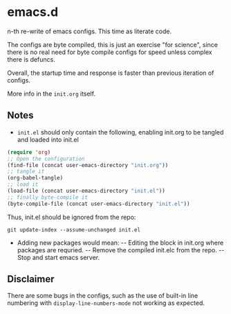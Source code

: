 # emacs.d

n-th re-write of emacs configs. This time as literate code.

The configs are byte compiled, this is just an exercise "for science", since there is no real need for byte compile configs for speed unless complex there is defuncs.

Overall, the startup time and response is faster than previous iteration of configs.

More info in the `init.org` itself.

## Notes

- `init.el` should only contain the following, enabling init.org to be tangled and loaded into init.el

```lisp
(require 'org)
;; Open the configuration
(find-file (concat user-emacs-directory "init.org"))
;; tangle it
(org-babel-tangle)
;; load it
(load-file (concat user-emacs-directory "init.el"))
;; finally byte-compile it
(byte-compile-file (concat user-emacs-directory "init.el"))
```

Thus, init.el should be ignored from the repo:

`git update-index --assume-unchanged init.el`

- Adding new packages would mean:
-- Editing the block in init.org where packages are requried.
-- Remove the compiled init.elc from the repo.
-- Stop and start emacs server.

## Disclaimer

There are some bugs in the configs, such as the use of built-in line numbering with `display-line-numbers-mode` not working as expected.
